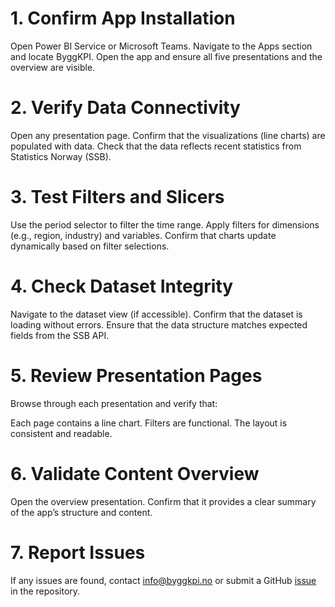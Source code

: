 # 1. Confirm App Installation

Open Power BI Service or Microsoft Teams.
Navigate to the Apps section and locate ByggKPI.
Open the app and ensure all five presentations and the overview are visible.

# 2. Verify Data Connectivity

Open any presentation page.
Confirm that the visualizations (line charts) are populated with data.
Check that the data reflects recent statistics from Statistics Norway (SSB).

# 3. Test Filters and Slicers

Use the period selector to filter the time range.
Apply filters for dimensions (e.g., region, industry) and variables.
Confirm that charts update dynamically based on filter selections.

# 4. Check Dataset Integrity

Navigate to the dataset view (if accessible).
Confirm that the dataset is loading without errors.
Ensure that the data structure matches expected fields from the SSB API.

# 5. Review Presentation Pages

Browse through each presentation and verify that:

Each page contains a line chart.
Filters are functional.
The layout is consistent and readable.

# 6. Validate Content Overview

Open the overview presentation.
Confirm that it provides a clear summary of the app’s structure and content.

# 7. Report Issues

If any issues are found, contact info@byggkpi.no or submit a GitHub [issue](https://github.com/byggkpi-ai/Power-BI-Bygge-og-eiendomsbok/issues) in the repository.
